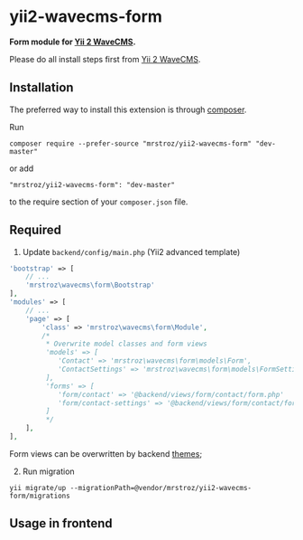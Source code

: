 # yii2-wavecms-form
**Form module for [Yii 2 WaveCMS](https://github.com/mrstroz/yii2-wavecms).** 

Please do all install steps first from [Yii 2 WaveCMS](https://github.com/mrstroz/yii2-wavecms).

Installation
------------

The preferred way to install this extension is through [composer](http://getcomposer.org/download/).

Run

```
composer require --prefer-source "mrstroz/yii2-wavecms-form" "dev-master"
```

or add

```
"mrstroz/yii2-wavecms-form": "dev-master"
```

to the require section of your `composer.json` file.


Required
--------

1. Update `backend/config/main.php` (Yii2 advanced template) 
```php
'bootstrap' => [
    // ...
    'mrstroz\wavecms\form\Bootstrap'
],
'modules' => [
    // ...
    'page' => [
        'class' => 'mrstroz\wavecms\form\Module',
        /*
         * Overwrite model classes and form views
         'models' => [
            'Contact' => 'mrstroz\wavecms\form\models\Form',
            'ContactSettings' => 'mrstroz\wavecms\form\models\FormSettings'
         ],
         'forms' => [
            'form/contact' => '@backend/views/form/contact/form.php'
            'form/contact-settings' => '@backend/views/form/contact/form.php'
         ]
         */
    ],
],

```

Form views can be overwritten by backend [themes](http://www.yiiframework.com/doc-2.0/guide-output-theming.html);

2. Run migration 
```
yii migrate/up --migrationPath=@vendor/mrstroz/yii2-wavecms-form/migrations
```

Usage in frontend
-----------------






